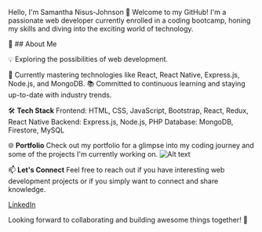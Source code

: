 Hello, I'm Samantha Nisus-Johnson 👋
Welcome to my GitHub! I'm a passionate web developer currently enrolled in a coding bootcamp, honing my skills and diving into the exciting world of technology.

🚀 ## About Me

💡 Exploring the possibilities of web development.

🌱 Currently mastering technologies like React, React Native, Express.js, Node.js, and MongoDB.
📚 Committed to continuous learning and staying up-to-date with industry trends.

🛠️ **Tech Stack**
Frontend: HTML, CSS, JavaScript, Bootstrap, React, Redux, React Native
Backend: Express.js, Node.js, PHP
Database: MongoDB, Firestore, MySQL

🌐 **Portfolio**
Check out my portfolio for a glimpse into my coding journey and some of the projects I'm currently working on.
![Alt text](https://samjohn87.github.io/#portfolio)

📫 **Let's Connect**
Feel free to reach out if you have interesting web development projects or if you simply want to connect and share knowledge.

[LinkedIn](https://www.linkedin.com/in/samantha-nisus-johnson/)

Looking forward to collaborating and building awesome things together! 🚀
